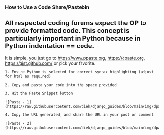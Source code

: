 ### How to Use a Code Share/Pastebin

## All respected coding forums expect the OP to provide formatted code. This concept is particularly important in Python because in Python indentation == code.

It is simple, you just go to https://www.ppaste.org, https://dpaste.org, https://gist.github.com/ or pick your favorite. 

    1. Ensure Python is selected for correct syntax highlighting (adjust for html as required)
    
    2. Copy and paste your code into the space provided
    
    3. Hit the Paste Snippet button
    
    ![Paste - 1](https://raw.githubusercontent.com/diek/django_guides/blob/main/img/dpaste_1.png)
    
    4. Copy the URL generated, and share the URL in your post or comment
    
    ![Paste - 2](https://raw.githubusercontent.com/diek/django_guides/blob/main/img/dpaste_2.png)

